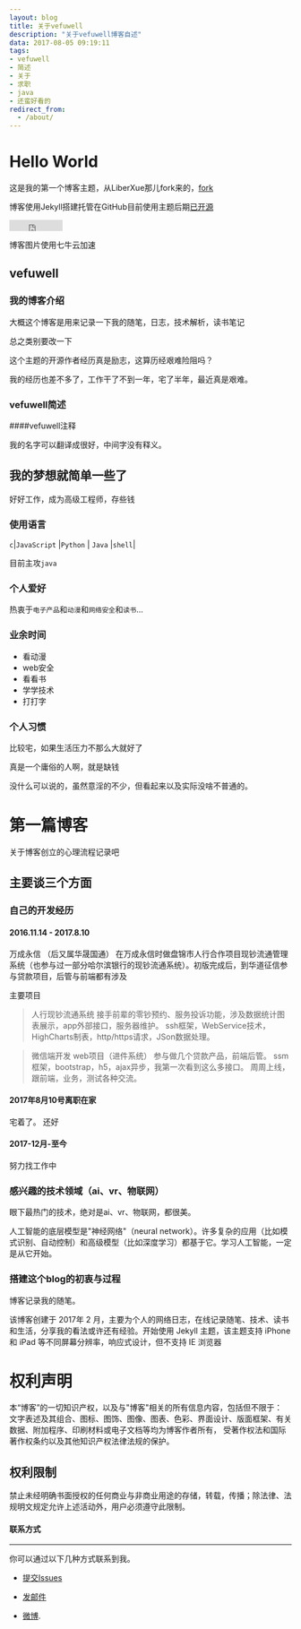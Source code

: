 ```yaml
---
layout: blog
title: 关于vefuwell
description: "关于vefuwell博客自述"
data: 2017-08-05 09:19:11
tags: 
- vefuwell
- 简述
- 关于
- 求职
- java
- 还蛮好看的
redirect_from:
  - /about/
---
```


# Hello World
 
这是我的第一个博客主题，从LiberXue那儿fork来的，[fork](https://github.com/liberxue/liberxue.github.io/fork)
 
博客使用Jekyll搭建托管在GitHub目前使用主题后期[已开源](https://github.com/vefuwell/vefuwell.github.io)
 
<iframe src="http://ghbtns.com/github-btn.html?user=vefuwell&repo=vefuwell.github.io&type=fork&count=true" allowtransparency="true" frameborder="0" scrolling="0" width="95" height="20"></iframe>
 

博客图片使用七牛云加速

##  vefuwell
 
### 我的博客介绍
 
 
大概这个博客是用来记录一下我的随笔，日志，技术解析，读书笔记

总之类别要改一下
 
这个主题的开源作者经历真是励志，这算历经艰难险阻吗？
 
我的经历也差不多了，工作干了不到一年，宅了半年，最近真是艰难。
 
### vefuwell简述
 
####vefuwell注释
 
我的名字可以翻译成很好，中间字没有释义。
 


## 我的梦想就简单一些了

好好工作，成为高级工程师，存些钱

### 使用语言

``c``|``JavaScript`` |``Python`` |
``Java`` |``shell``|
 

 目前主攻``java``
  
### 个人爱好

 热衷于``电子产品``和``动漫``和``网络安全``和``读书``...
 
### 业余时间

- 看动漫
- web安全
- 看看书
- 学学技术
- 打打字

### 个人习惯
 
比较宅，如果生活压力不那么大就好了
 
真是一个庸俗的人啊，就是缺钱
 
没什么可以说的，虽然意淫的不少，但看起来以及实际没啥不普通的。
 
 
# 第一篇博客
 
关于博客创立的心理流程记录吧

 
## 主要谈三个方面
 
### 自己的开发经历

#### 2016.11.14 - 2017.8.10
万成永信  （后又属华晟国通）
在万成永信时做盘锦市人行合作项目现钞流通管理系统（也参与过一部分哈尔滨银行的现钞流通系统）。初版完成后，到华道征信参与贷款项目，后管与前端都有涉及

主要项目
>人行现钞流通系统
接手前辈的零钞预约、服务投诉功能，涉及数据统计图表展示，app外部接口，服务器维护。
ssh框架，WebService技术，HighCharts制表，http/https请求，JSon数据处理。

> 微信端开发 web项目（进件系统） 
参与做几个贷款产品，前端后管。
ssm框架，bootstrap，h5，ajax异步，我第一次看到这么多接口。
周周上线，跟前端，业务，测试各种交流。


#### 2017年8月10号离职在家
宅着了。
还好


#### 2017-12月-至今
努力找工作中
 
 
### 感兴趣的技术领域（ai、vr、物联网）

眼下最热门的技术，绝对是ai、vr、物联网，都很美。

人工智能的底层模型是"神经网络"（neural network）。许多复杂的应用（比如模式识别、自动控制）和高级模型（比如深度学习）都基于它。学习人工智能，一定是从它开始。
 
### 搭建这个blog的初衷与过程
 
博客记录我的随笔。

该博客创建于 2017年 2 月，主要为个人的网络日志，在线记录随笔、技术、读书和生活，分享我的看法或许还有经验。开始使用  Jekyll 主题，该主题支持 iPhone 和 iPad 等不同屏幕分辨率，响应式设计，但不支持 IE 浏览器



# 权利声明
 
本“博客”的一切知识产权，以及与"博客"相关的所有信息内容，包括但不限于： 文字表述及其组合、图标、图饰、图像、图表、色彩、界面设计、版面框架、有关数据、附加程序、印刷材料或电子文档等均为博客作者所有， 受著作权法和国际著作权条约以及其他知识产权法律法规的保护。

## 权利限制
 
禁止未经明确书面授权的任何商业与非商业用途的存储，转载，传播；除法律、法规明文规定允许上述活动外，用户必须遵守此限制。







#### 联系方式
******
 
你可以通过以下几种方式联系到我。

* [提交Issues](https://github.com/vefuwell/vefuwell.github.io/issues)
 
* [发邮件](mailto:saninvshen@gmail@gmail.com)
 
* [微博](http://weibo.com/u/3922720609).
